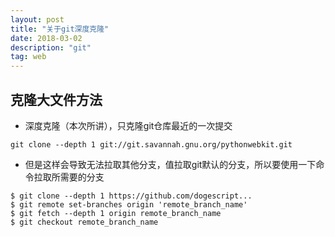 ```yaml
---
layout: post
title: "关于git深度克隆"
date: 2018-03-02
description: "git"
tag: web 
---  
```



 ## 克隆大文件方法
 *  深度克隆（本次所讲），只克隆git仓库最近的一次提交
```
git clone --depth 1 git://git.savannah.gnu.org/pythonwebkit.git  
```
 * 但是这样会导致无法拉取其他分支，值拉取git默认的分支，所以要使用一下命令拉取所需要的分支

 ```
$ git clone --depth 1 https://github.com/dogescript...
$ git remote set-branches origin 'remote_branch_name'
$ git fetch --depth 1 origin remote_branch_name
$ git checkout remote_branch_name

 ```